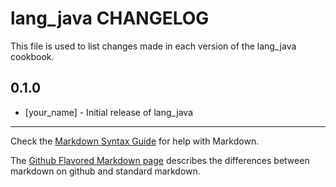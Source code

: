 lang_java CHANGELOG
===================

This file is used to list changes made in each version of the lang_java cookbook.

0.1.0
-----
- [your_name] - Initial release of lang_java

- - -
Check the [Markdown Syntax Guide](http://daringfireball.net/projects/markdown/syntax) for help with Markdown.

The [Github Flavored Markdown page](http://github.github.com/github-flavored-markdown/) describes the differences between markdown on github and standard markdown.
